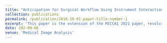 ```yaml
---
title: "Anticipation for Surgical Workflow Using Instrument Interaction and Recognized Signals"
collection: publications
permalink: /publication/2010-10-01-paper-title-number-1
excerpt: 'This paper is the extension of the MICCAI 2021 paper, resolving the need for human annotation'
date: 202-09-06
venue: 'Medical Image Analysis'
---
```

